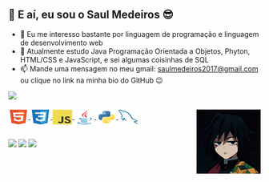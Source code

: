 ## 👋 E aí, eu sou o Saul Medeiros 😎

- 👀 Eu me interesso bastante por linguagem de programação e linguagem de desenvolvimento web
- 🌱 Atualmente estudo Java Programação Orientada a Objetos, Phyton, HTML/CSS e JavaScript, e sei algumas coisinhas de SQL
- 📫 Mande uma mensagem no meu gmail: saulmedeiros2017@gmail.com ou clique no link na minha bio do GitHub 😉

<div>
  <a href="https://github.com/Saul-Medeiros">
  <img height="180em" src="https://github-readme-stats.vercel.app/api/top-langs/?username=Saul-Medeiros&layout=compact&langs_count=6&theme=dark"/>
</div>
<div style="display: inline_block"><br>
  <img align="center" alt="HTML5" height="30" width="40" src="https://raw.githubusercontent.com/devicons/devicon/master/icons/html5/html5-original.svg">
  <img align="center" alt="CSS" height="30" width="40" src="https://raw.githubusercontent.com/devicons/devicon/master/icons/css3/css3-original.svg">
  <img align="center" alt="Js" height="30" width="40" src="https://raw.githubusercontent.com/devicons/devicon/master/icons/javascript/javascript-original.svg">
  <img align="center" alt="Java" height="30" width="40" src="https://raw.githubusercontent.com/devicons/devicon/master/icons/java/java-original.svg">
  <img align="center" alt="Python" height="30" width="40" src="https://raw.githubusercontent.com/devicons/devicon/master/icons/python/python-original.svg">
  <img align="center" alt="MySql" height="30" width="40" src="https://raw.githubusercontent.com/devicons/devicon/master/icons/mysql/mysql-original.svg">
  <img align="right" alt="Tomioka" height='128px' weidth'128px' target="_blank" src="https://github.com/Saul-Medeiros/Saul-Medeiros/blob/main/Bad%20Joke%20Tomioka%20GIF%20-%20Bad%20Joke%20Tomioka%20Silence%20-%20Discover%20%26%20Share%20GIFs.gif">
</div>

##

<div>
  <a href="https://instagram.com/saul.mdrs_" target="_blank"><img src="https://img.shields.io/badge/-Instagram-%23E4405F?style=for-the-badge&logo=instagram&logoColor=white" target="_blank"></a>
  <a href = "mailto:saulmedeiros2017@gmail.com"><img src="https://img.shields.io/badge/-Gmail-%23333?style=for-the-badge&logo=gmail&logoColor=white" target="_blank"></a>
  <a href="https://www.linkedin.com/in/saul-medeiros-99a990187" target="_blank"><img src="https://img.shields.io/badge/-LinkedIn-%230077B5?style=for-the-badge&logo=linkedin&logoColor=white" target="_blank"></a>
</div>
